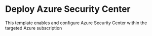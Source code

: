 # Deploy Azure Security Center

This template enables and configure Azure Security Center within the targeted Azure subscription
